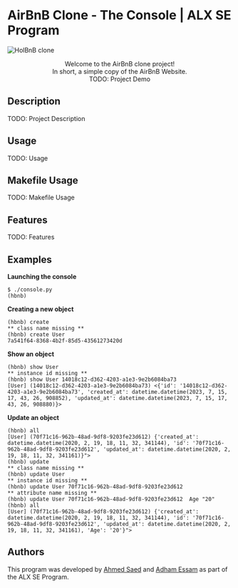 # AirBnB Clone - The Console | ALX SE Program

![HolBnB clone](https://github.com/monoprosito/AirBnB_clone/blob/feature/console/hBnB.png?raw=true)
<div align="center">Welcome to the AirBnB clone project!<br>In short, a simple copy of the AirBnB Website.<br></div>
<div align="center">TODO: Project Demo<br></div>
<!-- ![Demo](https://user-images.githubusercontent.com/37080003/235351605-b7e2cb85-ce63-426f-93f6-bc8bea126f83.gif) -->

## Description

TODO: Project Description

## Usage

TODO: Usage

## Makefile Usage

TODO: Makefile Usage

## Features

TODO: Features

## Examples

**Launching the console**
```
$ ./console.py
(hbnb) 
```
**Creating a new object**
```
(hbnb) create
** class name missing **
(hbnb) create User
7a541f64-8368-4b2f-85d5-43561273420d
```
**Show an object**
```
(hbnb) show User
** instance id missing **
(hbnb) show User 14018c12-d362-4203-a1e3-9e2b6084ba73
[User] (14018c12-d362-4203-a1e3-9e2b6084ba73) <{'id': '14018c12-d362-4203-a1e3-9e2b6084ba73', 'created_at': datetime.datetime(2023, 7, 15, 17, 43, 26, 908852), 'updated_at': datetime.datetime(2023, 7, 15, 17, 43, 26, 908880)}>
```
**Update an object**
```
(hbnb) all
[User] (70f71c16-962b-48ad-9df8-9203fe23d612) {'created_at': datetime.datetime(2020, 2, 19, 18, 11, 32, 341144), 'id': '70f71c16-962b-48ad-9df8-9203fe23d612', 'updated_at': datetime.datetime(2020, 2, 19, 18, 11, 32, 341161)}">
(hbnb) update
** class name missing **
(hbnb) update User
** instance id missing **
(hbnb) update User 70f71c16-962b-48ad-9df8-9203fe23d612
** attribute name missing **
(hbnb) update User 70f71c16-962b-48ad-9df8-9203fe23d612  Age "20"
(hbnb) all
[User] (70f71c16-962b-48ad-9df8-9203fe23d612) {'created_at': datetime.datetime(2020, 2, 19, 18, 11, 32, 341144), 'id': '70f71c16-962b-48ad-9df8-9203fe23d612', 'updated_at': datetime.datetime(2020, 2, 19, 18, 11, 32, 341161), 'Age': '20'}">
```

## Authors

This program was developed by [Ahmed Saed](https://www.github.com/Ahmedsaed) and [Adham Essam](https://www.github.com/Adhamet) as part of the ALX SE Program.

